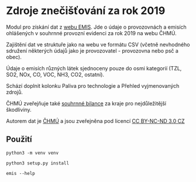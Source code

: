 
# Zdroje znečišťování za rok 2019

Modul pro získání dat z [webu EMIS](http://portal.chmi.cz/files/portal/docs/uoco/web_generator/plants/index_CZ.html). Jde o údaje o provozovnách a emisích ohlášených v souhrnné provozní evidenci za rok 2019 na webu ČHMÚ.

Zajištění dat ve struktuře jako na webu ve formátu CSV (včetně nevhodného sdružení některých údajů jako je provozovatel - provozovna nebo psč a obec). 

Údaje o emisích různých látek sjednoceny pouze do osmi kategorií (TZL, SO2, NOx, CO, VOC, NH3, CO2, ostatní).

Schází doplnit kolonku Paliva pro technologie a Přehled vyjmenovaných zdrojů.

ČHMÚ zveřejňuje také [souhrnné bilance](http://pr-asu.chmi.cz:8080/EmisBilanceView/faces/viewBilance.xhtml) za kraje pro nejdůležitější škodliviny.

Autorem dat je [ČHMÚ](http://portal.chmi.cz/files/portal/docs/uoco/web_generator/plants/index_CZ.html) a jsou zveřejněna pod licencí [CC BY-NC-ND 3.0 CZ](https://creativecommons.org/licenses/by-nc-nd/3.0/cz/)


## Použití

`python3 -m venv venv`

`python3 setup.py install`

`emis --help`
